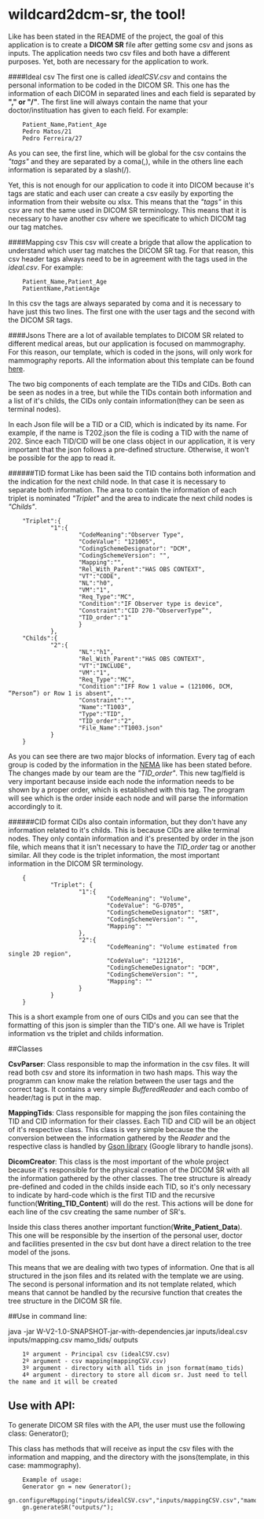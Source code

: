 # wildcard2dcm-sr, the tool!

Like has been stated in the README of the project, the goal of this application is to create a **DICOM SR** file after getting some csv and jsons as inputs. 
The application needs two csv files and both have a different purposes. Yet, both are necessary for the application to work.

####Ideal csv
The first one is called *idealCSV.csv* and contains the personal information to be coded in the DICOM SR. This one has the information of each DICOM in separated lines and each field is separated by **"," or "/"**. The first line will always contain the name that your doctor/instituation has given to each field. 
For example:

        Patient_Name,Patient_Age
        Pedro Matos/21
        Pedro Ferreira/27

As you can see, the first line, which will be global for the csv contains the *"tags"* and they are separated by a coma(,), while in the others line each information is separated by a slash(/). 

Yet, this is not enough for our application to code it into DICOM because it's tags are static and each user can create a csv easily by exporting the information from their website ou xlsx. This means that the *"tags"* in this csv are not the same used in DICOM SR terminology.
This means that it is necessary to have another csv where we specificate to which DICOM tag our tag matches.


####Mapping csv
This csv will create a brigde that allow the application to understand which user tag matches the DICOM SR tag. For that reason, this csv header tags always need to be in agreement with the tags used in the *ideal.csv*.
For example:

        Patient_Name,Patient_Age
        PatientName,PatientAge
        
In this csv the tags are always separated by coma and it is necessary to have just this two lines. The first one with the user tags and the second with the DICOM SR tags.


####Jsons
There are a lot of available templates to DICOM SR related to different medical areas, but our application is focused on mammography. For this reason, our template, which is coded in the jsons, will only work for mammography reports. 
All the information about this template can be found [here](http://dicom.nema.org/MEDICAL/dicom/current/output/chtml/part16/sect_BreastImagingReportTemplates.html).

The two big components of each template are the TIDs and CIDs. 
Both can be seen as nodes in a tree, but while the TIDs contain both information and a list of it's childs, the CIDs only contain information(they can be seen as terminal nodes).

In each Json file will be a TID or a CID, which is indicated by its name. For example, if the name is T202.json the file is coding a TID with the name of 202. 
Since each TID/CID will be one class object in our application, it is very important that the json follows a pre-defined structure. Otherwise, it won't be possible for the app to read it.

######TID format
Like has been said the TID contains both information and the indication for the next child node. In that case it is necessary to separate both information.
The area to contain the information of each triplet is nominated *"Triplet"* and the area to indicate the next child nodes is *"Childs"*.

        "Triplet":{
                "1":{
                        "CodeMeaning":"Observer Type",
                        "CodeValue": "121005",
                        "CodingSchemeDesignator": "DCM",
                        "CodingSchemeVersion": "",
                        "Mapping":"",
                        "Rel_With_Parent":"HAS OBS CONTEXT",
                        "VT":"CODE",
                        "NL":"h0",
                        "VM":"1",
                        "Req_Type":"MC",
                        "Condition":"IF Observer type is device",
                        "Constraint":"CID 270-“ObserverType”",
                        "TID_order":"1"
                        }
                },
        "Childs":{
                "2":{
                        "NL":"h1",
                        "Rel_With_Parent":"HAS OBS CONTEXT",
                        "VT":"INCLUDE",
                        "VM":"1",
                        "Req_Type":"MC",
                        "Condition":"IFF Row 1 value = (121006, DCM, “Person”) or Row 1 is absent",
                        "Constraint":"",
                        "Name":"T1003",
                        "Type":"TID",
                        "TID_order":"2",
                        "File_Name":"T1003.json"
                }
        }
                

As you can see there are two major blocks of information. Every tag of each group is coded by the information in the [NEMA](http://dicom.nema.org/MEDICAL/dicom/current/output/chtml/part16/sect_BreastImagingReportTemplates.html) like has been stated before. The changes made by our team are the *"TID_order"*. This new tag/field is very important because inside each node the information needs to be shown by a proper order, which is established with this tag. The program will see which is the order inside each node and will parse the information accordingly to it. 

######CID format
CIDs also contain information, but they don't have any information related to it's childs. This is because CIDs are alike terminal nodes. They only contain information and it's presented by order in the json file, which means that it isn't necessary to have the *TID_order* tag or another similar. All they code is the triplet information, the most important information in the DICOM SR terminology. 

        {
                "Triplet": {
                        "1":{
                                "CodeMeaning": "Volume",
                                "CodeValue": "G-D705",
                                "CodingSchemeDesignator": "SRT",
                                "CodingSchemeVersion": "",
                                "Mapping": ""
                        },
                        "2":{
                                "CodeMeaning": "Volume estimated from single 2D region",
                                "CodeValue": "121216",
                                "CodingSchemeDesignator": "DCM",
                                "CodingSchemeVersion": "",
                                "Mapping": ""
                        }
                }
        }

This is a short example from one of ours CIDs and you can see that the formatting of this json is simpler than the TID's one. All we have is Triplet information vs the triplet and childs information.

##Classes

**CsvParser**: Class responsible to map the information in the csv files. It will read both csv and store its information in two hash maps. This way the programm can know make the relation between the user tags and the correct tags. It contains a very simple *BufferedReader* and each combo of header/tag is put in the map.

**MappingTids**: Class responsible for mapping the json files containing the TID and CID information for their classes. Each TID and CID will be an object of it's respective class. This class is very simple because the the conversion between the information gathered by the *Reader* and the respective class is handled by [Gson library](http://dicom.nema.org/MEDICAL/dicom/current/output/chtml/part16/sect_BreastImagingReportTemplates.html) (Google library to handle jsons).

**DicomCreator**: This class is the most important of the whole project because it's responsible for the physical creation of the DICOM SR with all the information gathered by the other classes. The tree structure is already pre-defined and coded in the childs inside each TID, so it's only necessary to indicate by hard-code which is the first TID and the recursive function(**Writing_TID_Content**) will do the rest.
This actions will be done for each line of the csv creating the same number of SR's.

Inside this class theres another important function(**Write_Patient_Data**). This one will be responsible by the insertion of the personal user, doctor and facilities presented in the csv but dont have a direct relation to the tree model of the jsons.

This means that we are dealing with two types of information. One that is all structured in the json files and its related with the template we are using. The second is personal information and its not template related, which means that cannot be handled by the recursive function that creates the tree structure in the DICOM SR file.

##Use in command line:

java -jar W-V2-1.0-SNAPSHOT-jar-with-dependencies.jar inputs/ideal.csv inputs/mapping.csv mamo_tids/ outputs


        1º argument - Principal csv (idealCSV.csv)
        2º argument - csv mapping(mappingCSV.csv)
        3º argument - directory with all tids in json format(mamo_tids)
        4ª argument - directory to store all dicom sr. Just need to tell the name and it will be created
        
## Use with API:
To generate DICOM SR files with the API, the user must use the following class: Generator();

This class has methods that will receive as input the csv files with the information and mapping, and the directory with the jsons(template, in this case: mammography).

        Example of usage:
        Generator gn = new Generator();
        gn.configureMapping("inputs/idealCSV.csv","inputs/mappingCSV.csv","mamo_tids/");
        gn.generateSR("outputs/");

